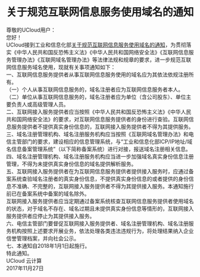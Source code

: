

# 关于规范互联网信息服务使用域名的通知

尊敬的UCloud用户：  
您好！  
UCloud接到工业和信息化部[关于规范互联网信息服务使用域名的通知](https://www.miit.gov.cn/jgsj/xgj/hlwgl/art/2020/art_f4e6b2b5bc6b400ea35b5d7294a960bd.html)，为贯彻落实《中华人民共和国反恐怖主义法》《中华人民共和国网络安全法》《互联网信息服务管理办法》《互联网域名管理办法》等法律法规和规章的要求，进一步规范互联网信息服务域名使用，现就有关事项通知如下：  
一、互联网信息服务提供者从事互联网信息服务使用的域名应为其依法依规注册所有。  
（一）个人从事互联网信息服务的，域名注册者应为互联网信息服务者本人。  
（二）单位从事互联网信息服务的，域名注册者应为单位（含公司股东）、单位主要负责人或高级管理人员。  
二、互联网接入服务提供者应当按照《中华人民共和国反恐怖主义法》《中华人民共和国网络安全法》的要求，对互联网信息服务提供者的身份进行查验。互联网信息服务提供者不提供真实身份信息的，互联网接入服务提供者不得为其提供服务。  
三、域名注册管理机构、域名注册服务机构应当按照《互联网域名管理办法》和电信主管部门的要求，建设相应的信息管理系统，与“工业和信息化部ICP/IP地址/域名信息备案管理系统”（以下简称备案系统）进行对接，报送域名注册相关信息。  
四、域名注册管理机构、域名注册服务机构应当进一步加强域名真实身份信息注册管理，不得为未提供真实身份信息的域名提供解析服务。  
五、互联网接入服务提供者在为互联网信息服务提供者提供接入服务时，应通过备案系统查验域名注册者的真实身份信息，不提供真实身份信息的或者提供的身份信息不准确、不完整的，互联网接入服务提供者不得为其提供接入服务。本通知施行前已在备案系统中备案的域名除外。  
互联网接入服务提供者应当定期通过备案系统核查互联网信息服务提供者使用域名的状态，对于域名不存在、域名过期且未提供真实身份信息等情形的，互联网接入服务提供者应停止为其提供接入服务。  
六、电信主管部门要督促互联网接入服务提供者、域名注册管理机构、域名注册服务机构按照上述要求开展业务，依法处理各类违法违规行为，将处理结果纳入企业信誉管理档案，并向社会公示。  
七、本通知自2018年1月1日起施行。  
特此通知。  
UCloud 云计算  
2017年11月27日
